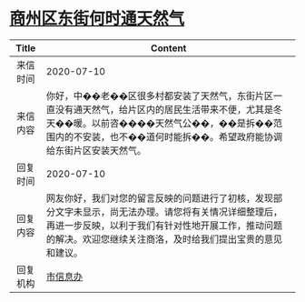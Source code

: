 # <a href="http://www.shangluo.gov.cn/zmhd/ldxxxx.jsp?urltype=leadermail.LeaderMailContentUrl&wbtreeid=1112&leadermailid=6153">商州区东街何时通天然气</a>
| Title |                                                       Content                                                       |
|:-----:|---------------------------------------------------------------------------------------------------------------------|
| 来信时间  | 2020-07-10                                                                                                          |
| 来信内容  | 你好，中��老��区很多村都安装了天然气，东街片区一直没有通天然气，给片区内的居民生活带来不便，尤其是冬天��暖。以前咨����天然气公��，��是拆��范围内的不安装，也不��道何时能拆��。希望政府能协调给东街片区安装天然气。 |
| 回复时间  | 2020-07-10                                                                                                          |
| 回复内容  | 网友你好，我们对您的留言反映的问题进行了初核，发现部分文字未显示，尚无法办理。请您将有关情况详细整理后，再进一步反映，以利于我们有针对性地开展工作，推动问题的解决。欢迎您继续关注商洛，及时给我们提出宝贵的意见和建议。        |
| 回复机构  | <a href="../../categories/agencies/市信息办.md">市信息办</a>                                                                |